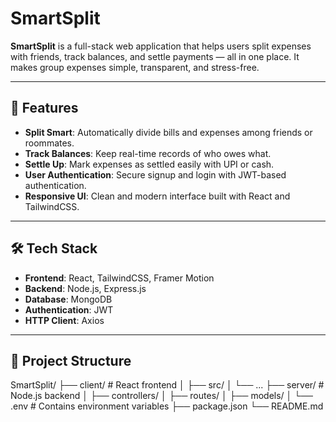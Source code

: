 # SmartSplit

**SmartSplit** is a full-stack web application that helps users split expenses with friends, track balances, and settle payments — all in one place. It makes group expenses simple, transparent, and stress-free.

---

## 🚀 Features

- **Split Smart**: Automatically divide bills and expenses among friends or roommates.
- **Track Balances**: Keep real-time records of who owes what.
- **Settle Up**: Mark expenses as settled easily with UPI or cash.
- **User Authentication**: Secure signup and login with JWT-based authentication.
- **Responsive UI**: Clean and modern interface built with React and TailwindCSS.

---

## 🛠 Tech Stack

- **Frontend**: React, TailwindCSS, Framer Motion
- **Backend**: Node.js, Express.js
- **Database**: MongoDB
- **Authentication**: JWT
- **HTTP Client**: Axios

---

## 📂 Project Structure
SmartSplit/
├── client/ # React frontend
│ ├── src/
│ └── ...
├── server/ # Node.js backend
│ ├── controllers/
│ ├── routes/
│ ├── models/
│ └── .env # Contains environment variables
├── package.json
└── README.md


